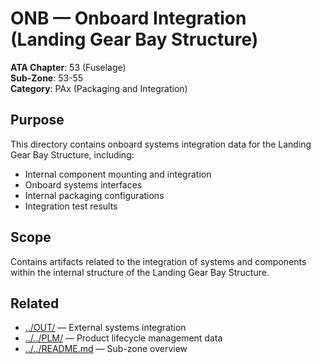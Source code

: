 # ONB — Onboard Integration (Landing Gear Bay Structure)

**ATA Chapter**: 53 (Fuselage)  
**Sub-Zone**: 53-55  
**Category**: PAx (Packaging and Integration)

## Purpose

This directory contains onboard systems integration data for the Landing Gear Bay Structure, including:
- Internal component mounting and integration
- Onboard systems interfaces
- Internal packaging configurations
- Integration test results

## Scope

Contains artifacts related to the integration of systems and components within the internal structure of the Landing Gear Bay Structure.

## Related

- [../OUT/](../OUT/) — External systems integration
- [../../PLM/](../../PLM/) — Product lifecycle management data
- [../../README.md](../../README.md) — Sub-zone overview
